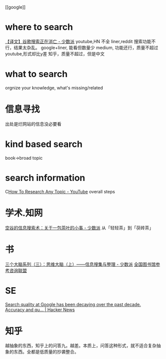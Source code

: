 [[google]]

# where to search
[【译文】谷歌搜索正在消亡 - 少数派](https://sspai.com/post/72065)
youtube,HN 不全
liner,reddit 搜索功能不行，结果太杂乱。
google+liner, 能看但数量少
medium, 功能还行，质量不超过youtube,形式却比y差
知乎，质量不超过，但是中文
# what to search
orgnize your knowledge, what's missing/related

# 信息寻找
出处是烂网站的信息没必要看

# kind based search
book→broad topic
# search information
C[How To Research Any Topic - YouTube](https://www.youtube.com/watch?v=WPbEznrOGR8)
	overall steps
# 学术.知网
[空谷的信息搜索术：关于一包茶叶的小事 - 少数派](https://sspai.com/post/66481)
	从「轻轻茶」到「茯砖茶」
# 书
[三个大脑系列（三）：思维大脑（上）——信息搜集与整理 - 少数派](https://sspai.com/post/66527)
	[全国图书馆参考咨询联盟](http://www.ucdrs.superlib.net/)
# SE
[Search quality at Google has been decaying over the past decade. Accuracy and qu... | Hacker News](https://news.ycombinator.com/item?id=27216210)
# 知乎
越抽象的东西，知乎上的问答九。越差。本质上，问答这种形式，就不适合复杂抽象的东西。全都是低质量的抄袭整合。
